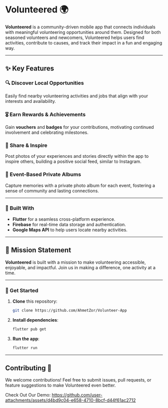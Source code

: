
# Volunteered 🌍

**Volunteered** is a community-driven mobile app that connects individuals with meaningful volunteering opportunities around them. Designed for both seasoned volunteers and newcomers, Volunteered helps users find activities, contribute to causes, and track their impact in a fun and engaging way.

---

## ✨ Key Features

### 🔍 Discover Local Opportunities
Easily find nearby volunteering activities and jobs that align with your interests and availability.

### 🎖️ Earn Rewards & Achievements
Gain **vouchers** and **badges** for your contributions, motivating continued involvement and celebrating milestones.

### 📸 Share & Inspire
Post photos of your experiences and stories directly within the app to inspire others, building a positive social feed, similar to Instagram.

### 📂 Event-Based Private Albums
Capture memories with a private photo album for each event, fostering a sense of community and lasting connections.

---

### 📲 Built With

- **Flutter** for a seamless cross-platform experience.
- **Firebase** for real-time data storage and authentication.
- **Google Maps API** to help users locate nearby activities.

---

## 🌟 Mission Statement

**Volunteered** is built with a mission to make volunteering accessible, enjoyable, and impactful. Join us in making a difference, one activity at a time.

---

### 🚀 Get Started

1. **Clone** this repository:
   ```bash
   git clone https://github.com/AhmetZor/Volunteer-App
   ```
2. **Install dependencies**:
   ```bash
   flutter pub get
   ```
3. **Run the app**:
   ```bash
   flutter run
   ```

---

## Contributing 🤝

We welcome contributions! Feel free to submit issues, pull requests, or feature suggestions to make Volunteered even better.


Check Out Our Demo:
https://github.com/user-attachments/assets/d4bd9c04-e658-4710-8bcf-d44f61ac2712

